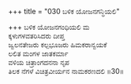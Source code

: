 +++
title = "030 ಬಳಿಕ ಯೋಜನಗನ್ಧಿಯಲಿ"

+++
ಬಳಿಕ ಯೋಜನಗಂಧಿಯಲಿ ಮ  
ಕ್ಕಳುಗಳವತರಿಸಿದರು ದೀಪ್ತ  
ಜ್ವಲನತೇಜರು ಕಲ್ಪಭೂಜರು ಹಿಮಕರಾನ್ವಯಕೆ  
ಲಲಿತ ಮಂಗಳ ಜಾತಕರ್ಮಾ  
ವಳಿಯ ಚಿತ್ರಾಂಗದನನಾ ನೃಪ  
ತಿಲಕ ನೆಗಳೆ ವಿಚಿತ್ರವೀರ್ಯನ ನಾಮಕರಣದಲಿ      ॥30॥